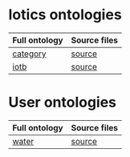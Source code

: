 # Iotics ontologies

| Full ontology | Source files |
| --- | --- |
| [category](category) | [source](iotics/category) |
| [iotb](iotb) | [source](iotics/iotb) |


# User ontologies

| Full ontology | Source files |
| --- | --- |
| [water](water) | [source](3rd/water) |


